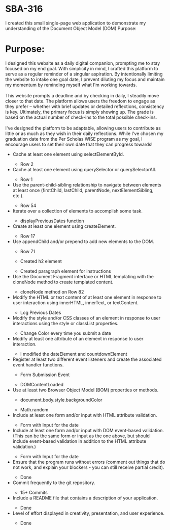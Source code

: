 # SBA-316

I created this small single-page web application to demonstrate my understanding of the Document Object Model (DOM)
Purpose:

<h1>Purpose: </h1>

<p>  I designed this website as a daily digital companion, prompting me to stay focused on my end goal. With simplicity in mind, I crafted this platform to serve as a regular reminder of a singular aspiration. By intentionally limiting the website to intake one goal date, I prevent diluting my focus and maintain my momentum by reminding myself what I'm working towards.
    <br>
    <br>
This website prompts a deadline and by checking in daily, I steadily move closer to that date. The platform allows users the freedom to engage as they prefer – whether with brief updates or detailed reflections, consistency is key. Ultimately, the primary focus is simply showing up. The grade is based on the actual number of check-ins to the total possible check-ins.
    <br>
    <br>
I've designed the platform to be adaptable, allowing users to contribute as little or as much as they wish in their daily reflections. While I've chosen my graduation date from the Per Scholas WISE program as my goal, I encourage users to set their own date that they can progress towards!</p>

<ul>
<li>Cache at least one element using selectElementById.</li>
    <ul> <li> Row 2 </ul>
<li>Cache at least one element using querySelector or querySelectorAll.</li>
    <ul> <li> Row 1 </ul>
<li>Use the parent-child-sibling relationship to navigate between elements at least once (firstChild, lastChild, parentNode, nextElementSibling, etc.).</li>
    <ul> <li> Row 54 </ul>
<li>Iterate over a collection of elements to accomplish some task.</li>
    <ul> <li> displayPreviousDates function </ul>
<li>Create at least one element using createElement.</li>
    <ul> <li> Row 17 </ul>
<li>Use appendChild and/or prepend to add new elements to the DOM.</li>
    <ul> <li> Row 71 </ul>
    <ul> <li> Created h2 element </ul>
    <ul> <li> Created paragraph element for instructions </ul>
<li>Use the Document Fragment interface or HTML templating with the cloneNode method to create templated content. </li>
    <ul> <li> cloneNode method on Row 82</ul>
<li>Modify the HTML or text content of at least one element in response to user interaction using innerHTML, innerText, or textContent.</li>
    <ul> <li> Log Previous Dates</ul>
<li>Modify the style and/or CSS classes of an element in response to user interactions using the style or classList properties.</li>
    <ul> <li> Change Color every time you submit a date </ul>
<li>Modify at least one attribute of an element in response to user interaction.</li>
    <ul> <li> I modified the dateElement and countdownElement</ul>
<li>Register at least two different event listeners and create the associated event handler functions.</li>
    <ul> <li> Form Submission Event </ul>
    <ul> <li> DOMContentLoaded  </ul>
<li>Use at least two Browser Object Model (BOM) properties or methods.</li>
    <ul> <li> document.body.style.backgroundColor </ul>
    <ul> <li> Math.random </ul>
<li>Include at least one form and/or input with HTML attribute validation.</li>
    <ul> <li> Form with Input for the date</ul>
<li>Include at least one form and/or input with DOM event-based validation. (This can be the same form or input as the one above, but should include event-based validation in addition to the HTML attribute validation.)</li>
    <ul> <li> Form with Input for the date </ul>
<li>Ensure that the program runs without errors (comment out things that do not work, and explain your blockers - you can still receive partial credit).</li>
    <ul> <li> Done </ul>
<li>Commit frequently to the git repository.</li>
    <ul> <li> 15+ Commits </ul>
<li>Include a README file that contains a description of your application.</li>
    <ul> <li> Done </ul>
<li>Level of effort displayed in creativity, presentation, and user experience.</li>
    <ul> <li> Done </ul>
</ul>
